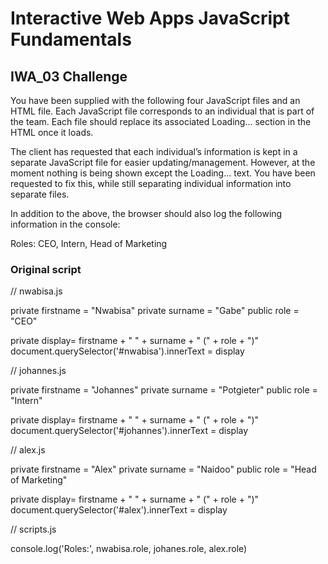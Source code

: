 # Interactive Web Apps JavaScript Fundamentals

## IWA_03 Challenge 
You have been supplied with the following four JavaScript files and an HTML file. Each JavaScript file corresponds to an individual that is part of the team. Each file should replace its associated Loading... section in the HTML once it loads.

 

The client has requested that each individual’s information is kept in a separate JavaScript file for easier updating/management. However, at the moment nothing is being shown except the Loading... text. You have been requested to fix this, while still separating individual information into separate files.

 

In addition to the above, the browser should also log the following information in the console:

 

Roles: CEO, Intern, Head of Marketing

### Original script
// nwabisa.js

private firstname = "Nwabisa"
private surname = "Gabe"
public role = "CEO"

private display= firstname + " " + surname + " (" + role + ")"
document.querySelector('#nwabisa').innerText = display
 

// johannes.js

private firstname = "Johannes"
private surname = "Potgieter"
public role = "Intern"

private display= firstname + " " + surname + " (" + role + ")"
document.querySelector('#johannes').innerText = display
 

// alex.js

private firstname = "Alex"
private surname = "Naidoo"
public role = "Head of Marketing"

private display= firstname + " " + surname + " (" + role + ")"
document.querySelector('#alex').innerText = display
 

// scripts.js

console.log('Roles:', nwabisa.role, johanes.role, alex.role)
 

<!-- index.html -->

<html>
    <script module="nwabisa">
    <script module="johannes">
    <script module="alex">
    <script nomodule="scripts">

    <body>
        <h1>Our Team</h1>
        
        <ul>
            <li id="nwabisa">Loading...</li>
            <li id="johannes">Loading...</li>
            <li id="alex">Loading...</li>
        </ul>
    </body>
</html>

## Why did the original code not work?

## What changes did you need to make to achieve the intended behaviour?

## Why did the change result in the intended behaviour?

## Are there any other ways in which it could have been solved?

## Resources
